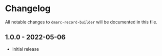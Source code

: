 # Changelog

All notable changes to `dmarc-record-builder` will be documented in this file.

## 1.0.0 - 2022-05-06
- Initial release
